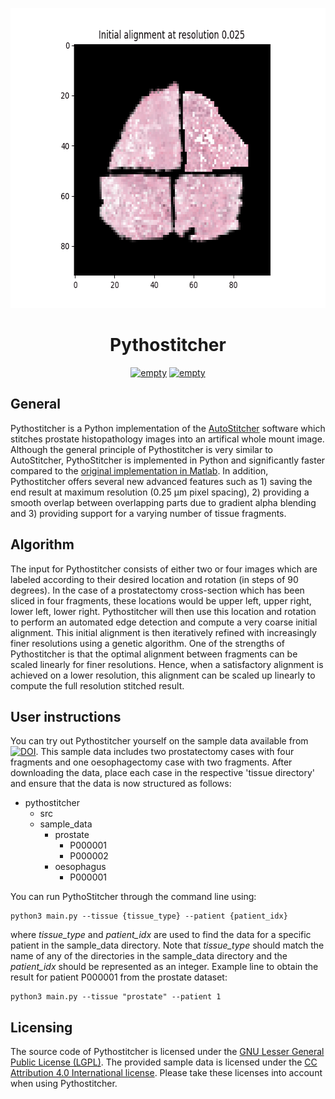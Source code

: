 <p align="center">
  <img width="640" height="480" src="./tform_progression.gif">
</p>

<h1 align="center">Pythostitcher</h2>

<p align="center">
   <a href="https://github.com/psf/black"><img alt="empty" src=https://img.shields.io/badge/code%20style-black-000000.svg></a>
   <a href="https://github.com/PyCQA/pylint"><img alt="empty" src=https://img.shields.io/badge/linting-pylint-yellowgreen></a>
</p>
    
## General
Pythostitcher is a Python implementation of the [AutoStitcher](https://www.nature.com/articles/srep29906) software which stitches prostate histopathology images into an artifical whole mount image. Although the general principle of Pythostitcher is very similar to AutoStitcher, PythoStitcher is implemented in Python and significantly faster compared to the [original implementation in Matlab](https://engineering.case.edu/centers/ccipd/content/software). In addition, Pythostitcher offers several new advanced features such as 1) saving the end result at maximum resolution (0.25 µm pixel spacing), 2) providing a smooth overlap between overlapping parts due to gradient alpha blending and 3) providing support for a varying number of tissue fragments. 

## Algorithm
The input for Pythostitcher consists of either two or four images which are labeled according to their desired location and rotation (in steps of 90 degrees). In the case of a prostatectomy cross-section which has been sliced in four fragments, these locations would be upper left, upper right, lower left, lower right. Pythostitcher will then use this location and rotation to perform an automated edge detection and compute a very coarse initial alignment. This initial alignment is then iteratively refined with increasingly finer resolutions using a genetic algorithm. One of the strengths of Pythostitcher is that the optimal alignment between fragments can be scaled linearly for finer resolutions. Hence, when a satisfactory alignment is achieved on a lower resolution, this alignment can be scaled up linearly to compute the full resolution stitched result. 

## User instructions
You can try out Pythostitcher yourself on the sample data available from <a href="https://doi.org/10.5281/zenodo.7002505"><img src="https://zenodo.org/badge/DOI/10.5281/zenodo.7002505.svg" alt="DOI"></a>. This sample data includes two prostatectomy cases with four fragments and one oesophagectomy case with two fragments. After downloading the data, place each case in the respective 'tissue directory' and ensure that the data is now structured as follows:
 - pythostitcher
	 - src
	 - sample_data
		 - prostate
			 - P000001
			 - P000002
		 - oesophagus
			 - P000001

            
You can run PythoStitcher through the command line using:

    python3 main.py --tissue {tissue_type} --patient {patient_idx} 
where *tissue_type* and *patient_idx* are used to find the data for a specific patient in the sample_data directory. Note that *tissue_type* should match the name of any of the directories in the sample_data directory and the *patient_idx* should be represented as an integer. Example line to obtain the result for patient P000001 from the prostate dataset:

    python3 main.py --tissue "prostate" --patient 1

 

## Licensing
The source code of Pythostitcher is licensed under the [GNU Lesser General Public License (LGPL)](https://www.gnu.org/licenses/lgpl-3.0.nl.html). The provided sample data is licensed under the [CC Attribution 4.0 International license](https://creativecommons.org/licenses/by/4.0/legalcode). Please take these licenses into account when using Pythostitcher.

